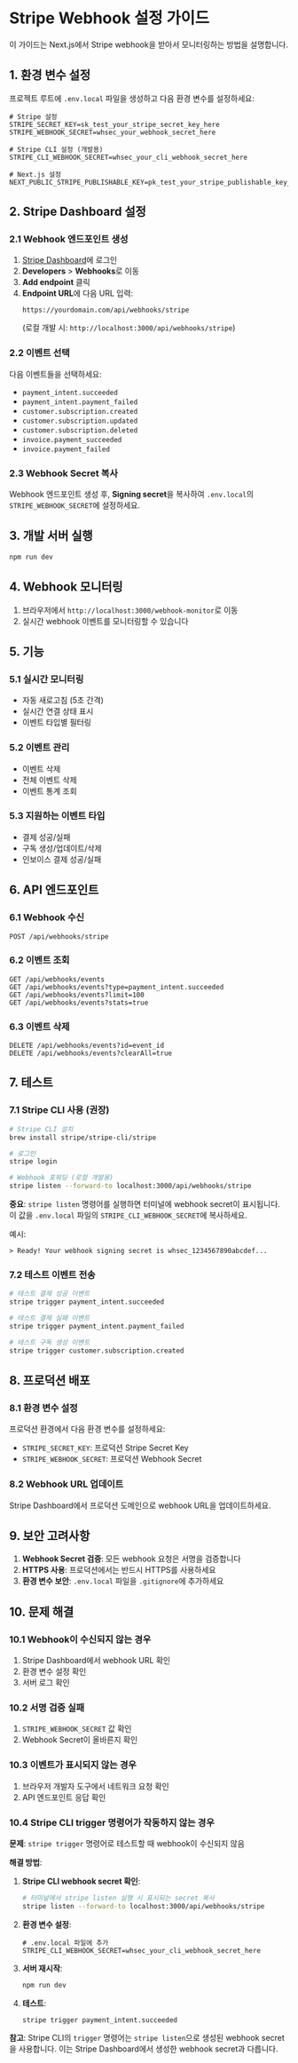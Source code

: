 # Stripe Webhook 설정 가이드

이 가이드는 Next.js에서 Stripe webhook을 받아서 모니터링하는 방법을 설명합니다.

## 1. 환경 변수 설정

프로젝트 루트에 `.env.local` 파일을 생성하고 다음 환경 변수를 설정하세요:

```env
# Stripe 설정
STRIPE_SECRET_KEY=sk_test_your_stripe_secret_key_here
STRIPE_WEBHOOK_SECRET=whsec_your_webhook_secret_here

# Stripe CLI 설정 (개발용)
STRIPE_CLI_WEBHOOK_SECRET=whsec_your_cli_webhook_secret_here

# Next.js 설정
NEXT_PUBLIC_STRIPE_PUBLISHABLE_KEY=pk_test_your_stripe_publishable_key_here
```

## 2. Stripe Dashboard 설정

### 2.1 Webhook 엔드포인트 생성

1. [Stripe Dashboard](https://dashboard.stripe.com)에 로그인
2. **Developers** > **Webhooks**로 이동
3. **Add endpoint** 클릭
4. **Endpoint URL**에 다음 URL 입력:
   ```
   https://yourdomain.com/api/webhooks/stripe
   ```
   (로컬 개발 시: `http://localhost:3000/api/webhooks/stripe`)

### 2.2 이벤트 선택

다음 이벤트들을 선택하세요:

- `payment_intent.succeeded`
- `payment_intent.payment_failed`
- `customer.subscription.created`
- `customer.subscription.updated`
- `customer.subscription.deleted`
- `invoice.payment_succeeded`
- `invoice.payment_failed`

### 2.3 Webhook Secret 복사

Webhook 엔드포인트 생성 후, **Signing secret**을 복사하여 `.env.local`의 `STRIPE_WEBHOOK_SECRET`에 설정하세요.

## 3. 개발 서버 실행

```bash
npm run dev
```

## 4. Webhook 모니터링

1. 브라우저에서 `http://localhost:3000/webhook-monitor`로 이동
2. 실시간 webhook 이벤트를 모니터링할 수 있습니다

## 5. 기능

### 5.1 실시간 모니터링

- 자동 새로고침 (5초 간격)
- 실시간 연결 상태 표시
- 이벤트 타입별 필터링

### 5.2 이벤트 관리

- 이벤트 삭제
- 전체 이벤트 삭제
- 이벤트 통계 조회

### 5.3 지원하는 이벤트 타입

- 결제 성공/실패
- 구독 생성/업데이트/삭제
- 인보이스 결제 성공/실패

## 6. API 엔드포인트

### 6.1 Webhook 수신

```
POST /api/webhooks/stripe
```

### 6.2 이벤트 조회

```
GET /api/webhooks/events
GET /api/webhooks/events?type=payment_intent.succeeded
GET /api/webhooks/events?limit=100
GET /api/webhooks/events?stats=true
```

### 6.3 이벤트 삭제

```
DELETE /api/webhooks/events?id=event_id
DELETE /api/webhooks/events?clearAll=true
```

## 7. 테스트

### 7.1 Stripe CLI 사용 (권장)

```bash
# Stripe CLI 설치
brew install stripe/stripe-cli/stripe

# 로그인
stripe login

# Webhook 포워딩 (로컬 개발용)
stripe listen --forward-to localhost:3000/api/webhooks/stripe
```

**중요**: `stripe listen` 명령어를 실행하면 터미널에 webhook secret이 표시됩니다. 이 값을 `.env.local` 파일의 `STRIPE_CLI_WEBHOOK_SECRET`에 복사하세요.

예시:

```
> Ready! Your webhook signing secret is whsec_1234567890abcdef...
```

### 7.2 테스트 이벤트 전송

```bash
# 테스트 결제 성공 이벤트
stripe trigger payment_intent.succeeded

# 테스트 결제 실패 이벤트
stripe trigger payment_intent.payment_failed

# 테스트 구독 생성 이벤트
stripe trigger customer.subscription.created
```

## 8. 프로덕션 배포

### 8.1 환경 변수 설정

프로덕션 환경에서 다음 환경 변수를 설정하세요:

- `STRIPE_SECRET_KEY`: 프로덕션 Stripe Secret Key
- `STRIPE_WEBHOOK_SECRET`: 프로덕션 Webhook Secret

### 8.2 Webhook URL 업데이트

Stripe Dashboard에서 프로덕션 도메인으로 webhook URL을 업데이트하세요.

## 9. 보안 고려사항

1. **Webhook Secret 검증**: 모든 webhook 요청은 서명을 검증합니다
2. **HTTPS 사용**: 프로덕션에서는 반드시 HTTPS를 사용하세요
3. **환경 변수 보안**: `.env.local` 파일을 `.gitignore`에 추가하세요

## 10. 문제 해결

### 10.1 Webhook이 수신되지 않는 경우

1. Stripe Dashboard에서 webhook URL 확인
2. 환경 변수 설정 확인
3. 서버 로그 확인

### 10.2 서명 검증 실패

1. `STRIPE_WEBHOOK_SECRET` 값 확인
2. Webhook Secret이 올바른지 확인

### 10.3 이벤트가 표시되지 않는 경우

1. 브라우저 개발자 도구에서 네트워크 요청 확인
2. API 엔드포인트 응답 확인

### 10.4 Stripe CLI trigger 명령어가 작동하지 않는 경우

**문제**: `stripe trigger` 명령어로 테스트할 때 webhook이 수신되지 않음

**해결 방법**:

1. **Stripe CLI webhook secret 확인**:

   ```bash
   # 터미널에서 stripe listen 실행 시 표시되는 secret 복사
   stripe listen --forward-to localhost:3000/api/webhooks/stripe
   ```

2. **환경 변수 설정**:

   ```env
   # .env.local 파일에 추가
   STRIPE_CLI_WEBHOOK_SECRET=whsec_your_cli_webhook_secret_here
   ```

3. **서버 재시작**:

   ```bash
   npm run dev
   ```

4. **테스트**:
   ```bash
   stripe trigger payment_intent.succeeded
   ```

**참고**: Stripe CLI의 `trigger` 명령어는 `stripe listen`으로 생성된 webhook secret을 사용합니다. 이는 Stripe Dashboard에서 생성한 webhook secret과 다릅니다.

